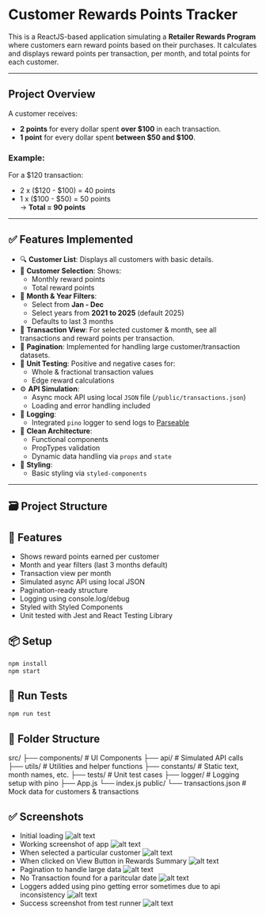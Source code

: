 # Customer Rewards Points Tracker

This is a ReactJS-based application simulating a **Retailer Rewards Program** where customers earn reward points based on their purchases. It calculates and displays reward points per transaction, per month, and total points for each customer.

---

## Project Overview

A customer receives:
-  **2 points** for every dollar spent **over $100** in each transaction.
-  **1 point** for every dollar spent **between $50 and $100**.

### Example:
For a $120 transaction:
- 2 x ($120 - $100) = 40 points
- 1 x ($100 - $50) = 50 points  
→ **Total = 90 points**

---

## ✅ Features Implemented

- 🔍 **Customer List**: Displays all customers with basic details.
- 👤 **Customer Selection**: Shows:
  - Monthly reward points
  - Total reward points
- 📅 **Month & Year Filters**:
  - Select from **Jan - Dec**
  - Select years from **2021 to 2025** (default 2025)
  - Defaults to last 3 months
- 📜 **Transaction View**: For selected customer & month, see all transactions and reward points per transaction.
- 🔁 **Pagination**: Implemented for handling large customer/transaction datasets.
- 🧪 **Unit Testing**: Positive and negative cases for:
  - Whole & fractional transaction values
  - Edge reward calculations
- ⚙️ **API Simulation**:
  - Async mock API using local `JSON` file (`/public/transactions.json`)
  - Loading and error handling included
- 🧾 **Logging**:
  - Integrated `pino` logger to send logs to [Parseable](https://demo.parseable.io/)
- 🧱 **Clean Architecture**:
  - Functional components
  - PropTypes validation
  - Dynamic data handling via `props` and `state`
- 🎨 **Styling**:
  - Basic styling via `styled-components`

---

## 🗃️ Project Structure



## 🔧 Features
- Shows reward points earned per customer
- Month and year filters (last 3 months default)
- Transaction view per month
- Simulated async API using local JSON
- Pagination-ready structure
- Logging using console.log/debug
- Styled with Styled Components
- Unit tested with Jest and React Testing Library

## 📦 Setup

```bash
npm install
npm start
```

## 🧪 Run Tests

```bash
npm run test
```

## 📁 Folder Structure

src/
├── components/ # UI Components
├── api/ # Simulated API calls
├── utils/ # Utilities and helper functions
├── constants/ # Static text, month names, etc.
├── tests/ # Unit test cases
├── logger/ # Logging setup with pino
├── App.js
└── index.js
public/
└── transactions.json # Mock data for customers & transactions

## ✅ Screenshots
- Initial loading 
![alt text](image-7.png)
- Working screenshot of app
![alt text](image.png)
- When selected a particular customer
![alt text](image-1.png)
- When clicked on View Button in Rewards Summary 
![alt text](image-2.png)
- Pagination to handle large data
![alt text](image-3.png)
- No Transaction found for a paritcular date
![alt text](image-4.png)
- Loggers added using pino getting error sometimes due to api inconsistency
![alt text](image-5.png)
- Success screenshot from test runner
![alt text](image-6.png)
